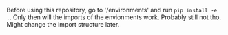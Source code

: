 Before using this repository, go to '/environments' and run `pip install -e .`. Only then will the imports of the envionments work.
Probably still not tho. Might change the import structure later.